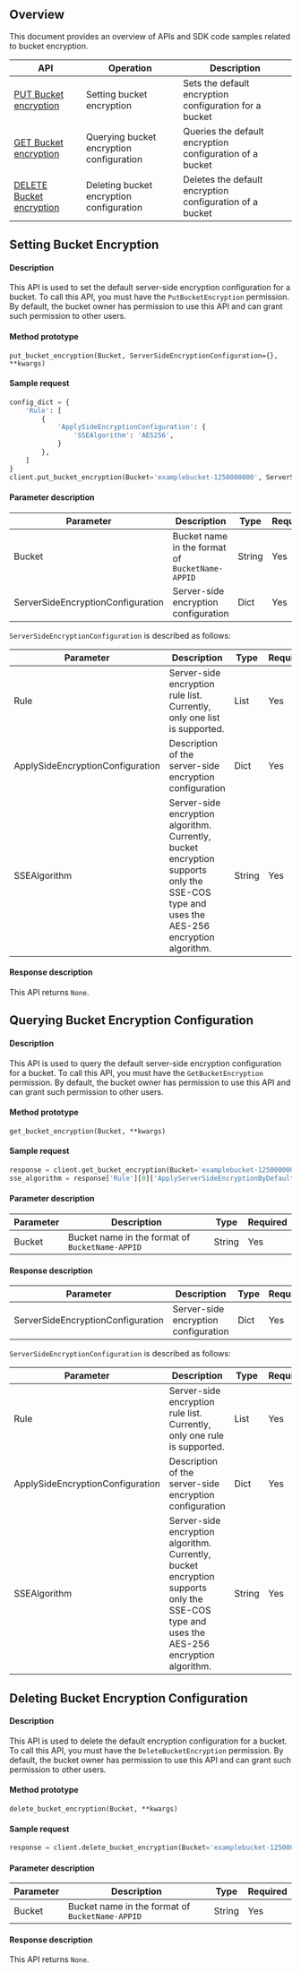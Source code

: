 ## Overview
This document provides an overview of APIs and SDK code samples related to bucket encryption.

| API | Operation | Description |
| ------------------------------------------------------------ | -------------- | ------------------------------ |
| [PUT Bucket encryption](https://intl.cloud.tencent.com/document/product/436/33459) | Setting bucket encryption | Sets the default encryption configuration for a bucket |
| [GET Bucket encryption](https://intl.cloud.tencent.com/document/product/436/33460) | Querying bucket encryption configuration | Queries the default encryption configuration of a bucket |
| [DELETE Bucket encryption](https://intl.cloud.tencent.com/document/product/436/33461) | Deleting bucket encryption configuration | Deletes the default encryption configuration of a bucket |

## Setting Bucket Encryption

#### Description

This API is used to set the default server-side encryption configuration for a bucket. To call this API, you must have the `PutBucketEncryption` permission. By default, the bucket owner has permission to use this API and can grant such permission to other users.

#### Method prototype

```
put_bucket_encryption(Bucket, ServerSideEncryptionConfiguration={}, **kwargs)
```

#### Sample request

[//]: # ".cssg-snippet-put-bucket-sse"
```python
config_dict = {
    'Rule': [
        {
            'ApplySideEncryptionConfiguration': {
                'SSEAlgorithm': 'AES256',
            }
        },
    ]
}
client.put_bucket_encryption(Bucket='examplebucket-1250000000', ServerSideEncryptionConfiguration=config_dict)
```

#### Parameter description

| Parameter | Description | Type | Required |
| -------------- | -------------- |---------- | ----------- |
| Bucket | Bucket name in the format of `BucketName-APPID` | String | Yes |
| ServerSideEncryptionConfiguration | Server-side encryption configuration | Dict | Yes |

`ServerSideEncryptionConfiguration` is described as follows:

| Parameter | Description | Type | Required |
| -------------- | ----------------------------------------------- | ------ | ---- |
| Rule | Server-side encryption rule list. Currently, only one list is supported. | List | Yes |
| ApplySideEncryptionConfiguration | Description of the server-side encryption configuration | Dict | Yes |
|SSEAlgorithm| Server-side encryption algorithm. Currently, bucket encryption supports only the SSE-COS type and uses the AES-256 encryption algorithm. | String | Yes |

#### Response description

This API returns `None`.

## Querying Bucket Encryption Configuration

#### Description

This API is used to query the default server-side encryption configuration for a bucket. To call this API, you must have the `GetBucketEncryption` permission. By default, the bucket owner has permission to use this API and can grant such permission to other users.

#### Method prototype

```
get_bucket_encryption(Bucket, **kwargs)
```
#### Sample request

[//]: # ".cssg-snippet-get-bucket-sse"
```python
response = client.get_bucket_encryption(Bucket='examplebucket-1250000000')
sse_algorithm = response['Rule'][0]['ApplyServerSideEncryptionByDefault']['SSEAlgorithm']
```

#### Parameter description

| Parameter | Description | Type | Required |
| -------------- | -------------- |---------- | ----------- |
| Bucket | Bucket name in the format of `BucketName-APPID` | String | Yes |

#### Response description

| Parameter | Description | Type | Required |
| -------------- | -------------- |---------- | ----------- |
| ServerSideEncryptionConfiguration | Server-side encryption configuration | Dict | Yes |

`ServerSideEncryptionConfiguration` is described as follows:

| Parameter | Description | Type | Required |
| -------------- | ----------------------------------------------- | ------ | ---- |
| Rule | Server-side encryption rule list. Currently, only one rule is supported. | List | Yes |
| ApplySideEncryptionConfiguration | Description of the server-side encryption configuration | Dict | Yes |
|SSEAlgorithm| Server-side encryption algorithm. Currently, bucket encryption supports only the SSE-COS type and uses the AES-256 encryption algorithm. | String | Yes |

## Deleting Bucket Encryption Configuration

#### Description

This API is used to delete the default encryption configuration for a bucket. To call this API, you must have the `DeleteBucketEncryption` permission. By default, the bucket owner has permission to use this API and can grant such permission to other users.

#### Method prototype

```
delete_bucket_encryption(Bucket, **kwargs)
```
#### Sample request

[//]: # ".cssg-snippet-del-bucket-sse"
```python
response = client.delete_bucket_encryption(Bucket='examplebucket-1250000000')
```

#### Parameter description

| Parameter | Description | Type | Required |
| -------------- | -------------- |---------- | ----------- |
| Bucket | Bucket name in the format of `BucketName-APPID` | String | Yes |

#### Response description

This API returns `None`.
